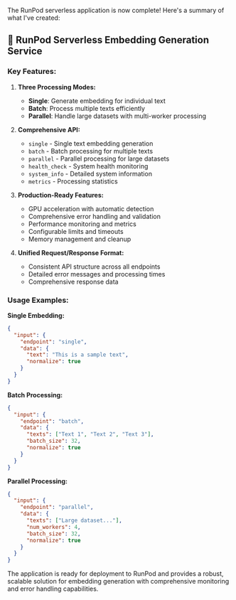 
The RunPod serverless application is now complete! Here's a summary of what I've created:

## 🎯 **RunPod Serverless Embedding Generation Service**

### **Key Features:**
1. **Three Processing Modes:**
   - **Single**: Generate embedding for individual text
   - **Batch**: Process multiple texts efficiently 
   - **Parallel**: Handle large datasets with multi-worker processing

2. **Comprehensive API:**
   - `single` - Single text embedding generation
   - `batch` - Batch processing for multiple texts
   - `parallel` - Parallel processing for large datasets
   - `health_check` - System health monitoring
   - `system_info` - Detailed system information
   - `metrics` - Processing statistics

3. **Production-Ready Features:**
   - GPU acceleration with automatic detection
   - Comprehensive error handling and validation
   - Performance monitoring and metrics
   - Configurable limits and timeouts
   - Memory management and cleanup

4. **Unified Request/Response Format:**
   - Consistent API structure across all endpoints
   - Detailed error messages and processing times
   - Comprehensive response data

### **Usage Examples:**

**Single Embedding:**
```json
{
  "input": {
    "endpoint": "single",
    "data": {
      "text": "This is a sample text",
      "normalize": true
    }
  }
}
```

**Batch Processing:**
```json
{
  "input": {
    "endpoint": "batch", 
    "data": {
      "texts": ["Text 1", "Text 2", "Text 3"],
      "batch_size": 32,
      "normalize": true
    }
  }
}
```

**Parallel Processing:**
```json
{
  "input": {
    "endpoint": "parallel",
    "data": {
      "texts": ["Large dataset..."],
      "num_workers": 4,
      "batch_size": 32,
      "normalize": true
    }
  }
}
```

The application is ready for deployment to RunPod and provides a robust, scalable solution for embedding generation with comprehensive monitoring and error handling capabilities.

